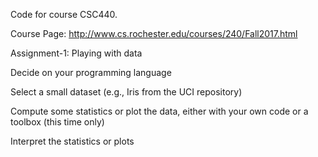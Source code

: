 Code for course CSC440.

Course Page: http://www.cs.rochester.edu/courses/240/Fall2017.html


Assignment-1:
Playing with data

Decide on your programming language

Select a small dataset (e.g., Iris from the UCI repository)

Compute some statistics or plot the data, either with your own code or a toolbox (this time only)  

Interpret the statistics or plots

